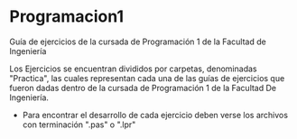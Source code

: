 # Programacion1

Guía de ejercicios de la cursada de Programación 1 de la Facultad de Ingeniería

Los Ejercicios se encuentran divididos por carpetas, denominadas "Practica", las cuales representan cada una de las guías de ejercicios que fueron dadas dentro de la cursada de Programación 1 de la Facultad De Ingeniería. 

- Para encontrar el desarrollo de cada ejercicio deben verse los archivos con terminación ".pas" o ".lpr" 
